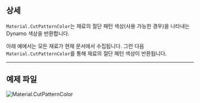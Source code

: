 ## 상세

`Material.CutPatternColor`는 재료의 절단 패턴 색상(사용 가능한 경우)을 나타내는 Dynamo 색상을 반환합니다.

아래 예에서는 모든 재료가 현재 문서에서 수집됩니다. 그런 다음 `Material.CutPatternColor`를 통해 재료의 절단 패턴 색상이 반환됩니다.

___
## 예제 파일

![Material.CutPatternColor](./Revit.Elements.Material.CutPatternColor_img.jpg)

